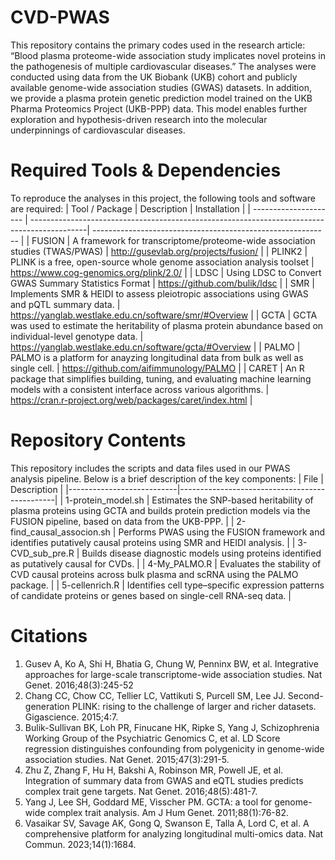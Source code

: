 # CVD-PWAS
This repository contains the primary codes used in the research article:
“Blood plasma proteome-wide association study implicates novel proteins in the pathogenesis of multiple cardiovascular diseases.”
The analyses were conducted using data from the UK Biobank (UKB) cohort and publicly available genome-wide association studies (GWAS) datasets. In addition, we provide a plasma protein genetic prediction model trained on the UKB Pharma Proteomics Project (UKB-PPP) data. This model enables further exploration and hypothesis-driven research into the molecular underpinnings of cardiovascular diseases.

# Required Tools & Dependencies
To reproduce the analyses in this project, the following tools and software are required:
| Tool / Package        | Description                                                                                 | Installation                                                |
| --------------------- | --------------------------------------------------------------------------------------------| ----------------------------------------------------------- |
| FUSION                | A framework for transcriptome/proteome-wide association studies (TWAS/PWAS)                 | http://gusevlab.org/projects/fusion/                        |
| PLINK2                | PLINK is a free, open-source whole genome association analysis toolset                      | https://www.cog-genomics.org/plink/2.0/                     |
| LDSC                  | Using LDSC to Convert GWAS Summary Statistics Format                                        | https://github.com/bulik/ldsc                               |
| SMR                   | Implements SMR & HEIDI to assess pleiotropic associations using GWAS and pQTL summary data. | https://yanglab.westlake.edu.cn/software/smr/#Overview      |
| GCTA                  | GCTA was used to estimate the heritability of plasma protein abundance based on individual-level genotype data. | https://yanglab.westlake.edu.cn/software/gcta/#Overview     |
| PALMO                 | PALMO is a platform for anayzing longitudinal data from bulk as well as single cell. | https://github.com/aifimmunology/PALMO |
| CARET                 | An R package that simplifies building, tuning, and evaluating machine learning models with a consistent interface across various algorithms. | https://cran.r-project.org/web/packages/caret/index.html  |

# Repository Contents
This repository includes the scripts and data files used in our PWAS analysis pipeline. Below is a brief description of the key components:
| File                      | Description                                   |
|---------------------------|-----------------------------------------------|
| 1-protein_model.sh        | Estimates the SNP-based heritability of plasma proteins using GCTA and builds protein prediction models via the FUSION pipeline, based on data from the UKB-PPP. |
| 2-find_causal_associon.sh | Performs PWAS using the FUSION framework and identifies putatively causal proteins using SMR and HEIDI analysis. |
| 3-CVD_sub_pre.R           | Builds disease diagnostic models using proteins identified as putatively causal for CVDs.   |
| 4-My_PALMO.R              | Evaluates the stability of CVD causal proteins across bulk plasma and scRNA using the PALMO package. |
| 5-cellenrich.R            | Identifies cell type–specific expression patterns of candidate proteins or genes based on single-cell RNA-seq data. |

# Citations
1. Gusev A, Ko A, Shi H, Bhatia G, Chung W, Penninx BW, et al. Integrative approaches for large-scale transcriptome-wide association studies. Nat Genet. 2016;48(3):245-52
2. Chang CC, Chow CC, Tellier LC, Vattikuti S, Purcell SM, Lee JJ. Second-generation PLINK: rising to the challenge of larger and richer datasets. Gigascience. 2015;4:7.
3. Bulik-Sullivan BK, Loh PR, Finucane HK, Ripke S, Yang J, Schizophrenia Working Group of the Psychiatric Genomics C, et al. LD Score regression distinguishes confounding from polygenicity in genome-wide association studies. Nat Genet. 2015;47(3):291-5.
4. Zhu Z, Zhang F, Hu H, Bakshi A, Robinson MR, Powell JE, et al. Integration of summary data from GWAS and eQTL studies predicts complex trait gene targets. Nat Genet. 2016;48(5):481-7.
5. Yang J, Lee SH, Goddard ME, Visscher PM. GCTA: a tool for genome-wide complex trait analysis. Am J Hum Genet. 2011;88(1):76-82.
6. Vasaikar SV, Savage AK, Gong Q, Swanson E, Talla A, Lord C, et al. A comprehensive platform for analyzing longitudinal multi-omics data. Nat Commun. 2023;14(1):1684.
